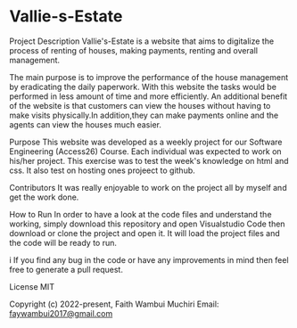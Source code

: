 # Vallie-s-Estate
Project Description
Vallie's-Estate is a website that aims to digitalize the process of renting of houses, making payments, renting and overall management.

The main purpose is to improve the performance of the house management by eradicating the daily paperwork. With this website the tasks would be performed in less amount of time and more efficiently. An additional benefit of the website is that customers can view the houses without having to make visits physically.In addition,they can make payments online and the agents can view the houses much easier.



Purpose
This website was developed as a weekly project for our Software Engineering (Access26) Course. Each individual was expected to work on his/her project. This exercise was to test the week's knowledge on html and css. It also test on hosting ones projeect to github. 

Contributors
It was really enjoyable to work on the project all by myself and get the work done.

How to Run
In order to have a look at the code files and understand the working, simply download this repository and open Visualstudio Code then download or clone the project and open it. It will load the project files and the code will be ready to run.

i
If you find any bug in the code or have any improvements in mind then feel free to generate a pull request.


License
MIT

Copyright (c) 2022-present, Faith Wambui Muchiri 
Email: faywambui2017@gmail.com